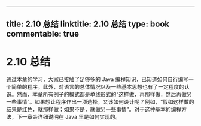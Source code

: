 
---
title: 2.10 总结
linktitle: 2.10 总结
type: book
commentable: true
---

# 2.10 总结

通过本章的学习，大家已接触了足够多的 Java 编程知识，已知道如何自行编写一个简单的程序。此外，对语言的总体情况以及一些基本思想也有了一定程度的认识。然而，本章所有例子的模式都是单线形式的“这样做，再那样做，然后再做另一些事情”。如果想让程序作出一项选择，又该如何设计呢？例如，“假如这样做的结果是红色，就那样做；如果不是，就做另一些事情”。对于这种基本的编程方法，下一章会详细说明在 Java 里是如何实现的。

    